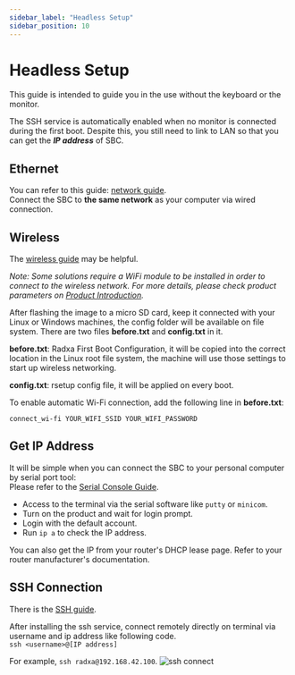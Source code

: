 ```yaml
---
sidebar_label: "Headless Setup"
sidebar_position: 10
---
```


# Headless Setup

This guide is intended to guide you in the use without the keyboard or the monitor.

The SSH service is automatically enabled when no monitor is connected during the first boot. Despite this, you still need to link to LAN so that you can get the **_IP address_** of SBC.

## Ethernet

You can refer to this guide: [network guide](network).  
Connect the SBC to **the same network** as your computer via wired connection.

## Wireless

The [wireless guide](network) may be helpful.

_Note: Some solutions require a WiFi module to be installed in order to connect to the wireless network. For more details, please check product parameters on [Product Introduction](https://radxa.com/product)._

After flashing the image to a micro SD card, keep it connected with your Linux or Windows machines, the config folder will be available on file system. There are two files **before.txt** and **config.txt** in it.

**before.txt**: Radxa First Boot Configuration, it will be copied into the correct location in the Linux root file system, the machine will use those settings to start up wireless networking.

**config.txt**: rsetup config file, it will be applied on every boot.

To enable automatic Wi-Fi connection, add the following line in **before.txt**:

```
connect_wi-fi YOUR_WIFI_SSID YOUR_WIFI_PASSWORD
```

## Get IP Address

It will be simple when you can connect the SBC to your personal computer by serial port tool:  
Please refer to the [Serial Console Guide](https://wiki.radxa.com/Rock5/dev/serial-console).

- Access to the terminal via the serial software like `putty` or `minicom`.
- Turn on the product and wait for login prompt.
- Login with the default account.
- Run `ip a` to check the IP address.

You can also get the IP from your router's DHCP lease page. Refer to your router manufacturer's documentation.

## SSH Connection

There is the [SSH guide](remote-login).

After installing the ssh service, connect remotely directly on terminal via username and ip address like following code.  
`ssh <username>@[IP address]`

For example, `ssh radxa@192.168.42.100`.
![ssh connect](/img/configuration/ssh-connect.webp)
